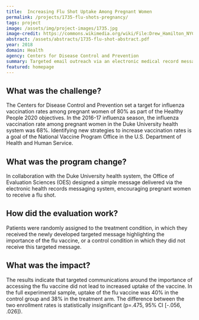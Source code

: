 ```yaml
---
title:  Increasing Flu Shot Uptake Among Pregnant Women
permalink: /projects/1735-flu-shots-pregnancy/
tags: project  
image: /assets/img/project-images/1735.jpg  
image-credit: https://commons.wikimedia.org/wiki/File:Drew_Hamilton_NYCHA_jeh.jpg
abstract: /assets/abstracts/1735-flu-shot-abstract.pdf
year: 2018  
domain: Health
agency: Centers for Disease Control and Prevention
summary: Targeted email outreach via an electronic medical record messaging system did not increase uptake of the flu vaccine among pregnant women.
featured: homepage
---
```

## What was the challenge?

The Centers for Disease Control and Prevention set a target for influenza vaccination rates among pregnant women of 80% as part of the Healthy People 2020 objectives. In the 2016-17 influenza season, the influenza vaccination rate among pregnant women in the Duke University health system was 68%. Identifying new strategies to increase vaccination rates is a goal of the National Vaccine Program Office in the U.S. Department of Health and Human Service.

## What was the program change?

In collaboration with the Duke University health system, the Office of Evaluation Sciences (OES) designed a simple message delivered via the electronic health records messaging system, encouraging pregnant women to receive a flu shot.

## How did the evaluation work?

Patients were randomly assigned to the treatment condition, in which they received the newly developed targeted message highlighting the importance of the flu vaccine, or a control condition in which they did not receive this targeted message.

## What was the impact?

The results indicate that targeted communications around the importance of accessing the flu vaccine did not lead to increased uptake of the vaccine. In the full experimental sample, uptake of the flu vaccine was 40% in the control group and 38% in the treatment arm. The difference between the two enrollment rates is statistically insignificant (p=.475, 95% CI [-.056, .026]).
